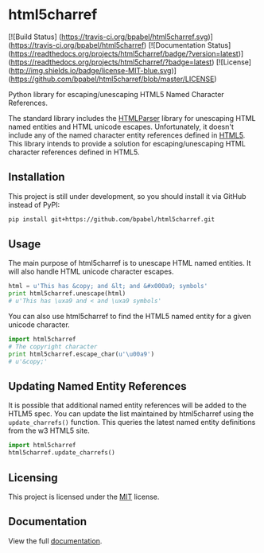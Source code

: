 html5charref
=============

[![Build Status]
(https://travis-ci.org/bpabel/html5charref.svg)]
(https://travis-ci.org/bpabel/html5charref)
[![Documentation Status]
(https://readthedocs.org/projects/html5charref/badge/?version=latest)]
(https://readthedocs.org/projects/html5charref/?badge=latest)
[![License]
(http://img.shields.io/badge/license-MIT-blue.svg)]
(https://github.com/bpabel/html5charref/blob/master/LICENSE)

Python library for escaping/unescaping HTML5 Named Character References.

The standard library includes the [HTMLParser] library
for unescaping HTML named entities and HTML unicode escapes.  Unfortunately,
it doesn't include any of the named character entity references defined in
[HTML5].  This library intends to provide a solution for escaping/unescaping HTML
character references defined in HTML5.

[HTMLParser]: https://docs.python.org/2/library/htmlparser.html
[HTML5]: http://dev.w3.org/html5/html-author/charref


Installation
------------

This project is still under development, so you should install it via GitHub
instead of PyPI:

```sh
pip install git+https://github.com/bpabel/html5charref.git
```


Usage
-------

The main purpose of html5charref is to unescape HTML named entities.  It 
will also handle HTML unicode character escapes.

```python
html = u'This has &copy; and &lt; and &#x000a9; symbols'
print html5charref.unescape(html)
# u'This has \uxa9 and < and \uxa9 symbols' 
```

You can also use html5charref to find the HTML5 named entity for a given
unicode character.


```python
import html5charref
# The copyright character
print html5charref.escape_char(u'\u00a9')
# u'&copy;'
```


Updating Named Entity References
--------------------------------

It is possible that additional named entity references will be 
added to the HTLM5 spec.  You can update the list maintained by
html5charref using the `update_charrefs()` function.  This queries
the latest named entity definitions from the w3 HTML5 site.

```python
import html5charref
html5charref.update_charrefs()
```


Licensing
---------

This project is licensed under the [MIT] license.

[MIT]: http://opensource.org/licenses/MIT


Documentation
----------------

View the full [documentation].

[documentation]: http://html5charref.readthedocs.org/en/latest/
